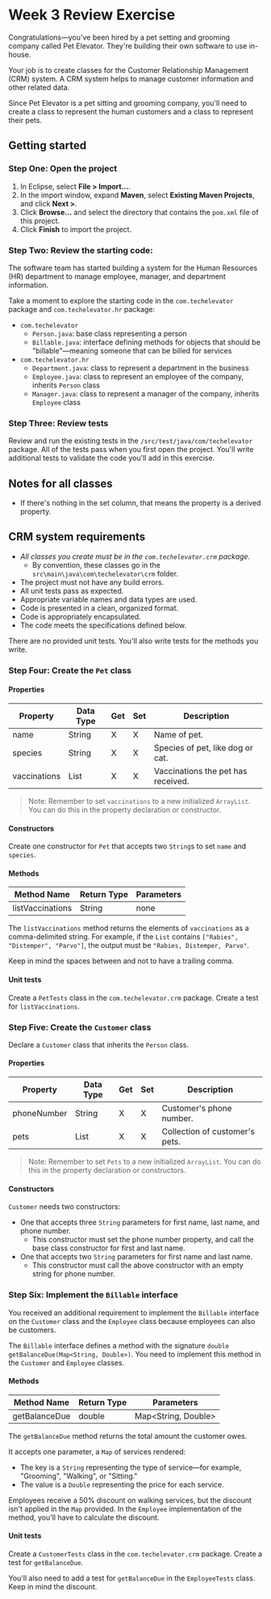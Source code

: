 # Week 3 Review Exercise

Congratulations—you've been hired by a pet setting and grooming company called Pet Elevator. They're building their own software to use in-house.

Your job is to create classes for the Customer Relationship Management (CRM) system. A CRM system helps to manage customer information and other related data.

Since Pet Elevator is a pet sitting and grooming company, you'll need to create a class to represent the human customers and a class to represent their pets.

## Getting started

### Step One: Open the project

1. In Eclipse, select **File > Import...**.
2. In the import window, expand **Maven**, select **Existing Maven Projects**, and click **Next >**.
3. Click **Browse...** and select the directory that contains the `pom.xml` file of this project.
4. Click **Finish** to import the project.

### Step Two: Review the starting code:

The software team has started building a system for the Human Resources (HR) department to manage employee, manager, and department information.

Take a moment to explore the starting code in the `com.techelevator` package and `com.techelevator.hr` package:

* `com.techelevator`
    * `Person.java`: base class representing a person
    * `Billable.java`: interface defining methods for objects that should be "billable"—meaning someone that can be billed for services
* `com.techelevator.hr`
    * `Department.java`: class to represent a department in the business
    * `Employee.java`: class to represent an employee of the company, inherits `Person` class
    * `Manager.java`: class to represent a manager of the company, inherits `Employee` class

### Step Three: Review tests

Review and run the existing tests in the `/src/test/java/com/techelevator` package. All of the tests pass when you first open the project. You'll write additional tests to validate the code you'll add in this exercise.

## Notes for all classes

* If there's nothing in the set column, that means the property is a derived property.

## CRM system requirements

* *All classes you create must be in the `com.techelevator.crm` package.*
  * By convention, these classes go in the `src\main\java\com\techelevator\crm` folder.
* The project must not have any build errors.
* All unit tests pass as expected.
* Appropriate variable names and data types are used.
* Code is presented in a clean, organized format.
* Code is appropriately encapsulated.
* The code meets the specifications defined below.

There are no provided unit tests. You'll also write tests for the methods you write.

### Step Four: Create the `Pet` class

#### Properties

| Property     | Data Type    | Get | Set | Description                        |
| ------------ | ------------ | --- | --- | ---------------------------------- |
| name         | String       | X   | X   | Name of pet.                       |
| species      | String       | X   | X   | Species of pet, like dog or cat.   |
| vaccinations | List<String> | X   | X   | Vaccinations the pet has received. |

> Note: Remember to set `vaccinations` to a new initialized `ArrayList`. You can do this in the property declaration or constructor.

#### Constructors

Create one constructor for `Pet` that accepts two `String`s to set `name` and `species`.

#### Methods

| Method Name      | Return Type | Parameters |
| ---------------- | ----------- | ---------- |
| listVaccinations | String      | none       |

The `listVaccinations` method returns the elements of `vaccinations` as a comma-delimited string. For example, if the `List` contains `["Rabies", "Distemper", "Parvo"]`, the output must be `"Rabies, Distemper, Parvo"`.

Keep in mind the spaces between and not to have a trailing comma.

#### Unit tests

Create a `PetTests` class in the `com.techelevator.crm` package. Create a test for `listVaccinations`.

### Step Five: Create the `Customer` class

Declare a `Customer` class that inherits the `Person` class.

#### Properties

| Property    | Data Type | Get | Set | Description                      |
| ----------- | --------- | --- | --- | -------------------------------- |
| phoneNumber | String    | X   | X   | Customer's phone number.         |
| pets        | List<Pet> | X   | X   | Collection of customer's pets.   |

> Note: Remember to set `Pets` to a new initialized `ArrayList`. You can do this in the property declaration or constructors.

#### Constructors

`Customer` needs two constructors:

* One that accepts three `String` parameters for first name, last name, and phone number.
  * This constructor must set the phone number property, and call the base class constructor for first and last name.
* One that accepts two `String` parameters for first name and last name.
  * This constructor must call the above constructor with an empty string for phone number.

### Step Six: Implement the `Billable` interface

You received an additional requirement to implement the `Billable` interface on the `Customer` class and the `Employee` class because employees can also be customers.

The `Billable` interface defines a method with the signature `double getBalanceDue(Map<String, Double>)`. You need to implement this method in the `Customer` and `Employee` classes.

#### Methods

| Method Name   | Return Type | Parameters                 |
| ------------- | ----------- | -------------------------- |
| getBalanceDue | double      | Map<String, Double>        |

The `getBalanceDue` method returns the total amount the customer owes.

It accepts one parameter, a `Map` of services rendered:
* The key is a `String` representing the type of service—for example, "Grooming", "Walking", or "Sitting."
* The value is a `Double` representing the price for each service.

Employees receive a 50% discount on walking services, but the discount isn't applied in the `Map` provided. In the `Employee` implementation of the method, you'll have to calculate the discount.

#### Unit tests

Create a `CustomerTests` class in the `com.techelevator.crm` package. Create a test for `getBalanceDue`.

You'll also need to add a test for `getBalanceDue` in the `EmployeeTests` class. Keep in mind the discount.
